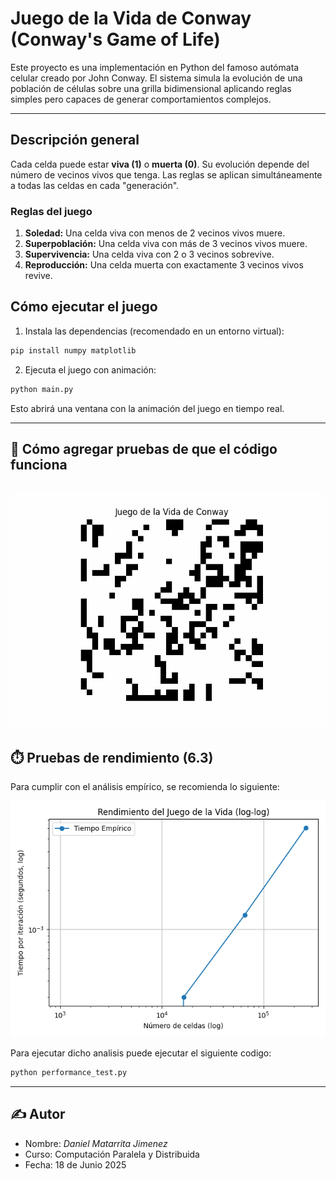 
# Juego de la Vida de Conway (Conway's Game of Life)

Este proyecto es una implementación en Python del famoso autómata celular creado por John Conway. El sistema simula la evolución de una población de células sobre una grilla bidimensional aplicando reglas simples pero capaces de generar comportamientos complejos.

---

## Descripción general

Cada celda puede estar **viva (1)** o **muerta (0)**. Su evolución depende del número de vecinos vivos que tenga. Las reglas se aplican simultáneamente a todas las celdas en cada "generación".

### Reglas del juego

1. **Soledad:** Una celda viva con menos de 2 vecinos vivos muere.
2. **Superpoblación:** Una celda viva con más de 3 vecinos vivos muere.
3. **Supervivencia:** Una celda viva con 2 o 3 vecinos sobrevive.
4. **Reproducción:** Una celda muerta con exactamente 3 vecinos vivos revive.

<!-- ---

## 📦 Estructura del proyecto

```
📁 game_of_life_project/
├── game_of_life.py       # Clase con la lógica del juego
├── main.py               # Script principal que ejecuta y anima el juego
├── performance_test.py   # Archivo para medir rendimiento (ver más abajo)
├── README.md             # Este archivo
├── 📁 captures/          # Aquí puedes guardar capturas o gifs de tus simulaciones
└── 📁 results/           # Para guardar gráficas de rendimiento y tiempos
```

--- -->
## Cómo ejecutar el juego

1. Instala las dependencias (recomendado en un entorno virtual):

```bash
pip install numpy matplotlib
```

2. Ejecuta el juego con animación:

```bash
python main.py
```

Esto abrirá una ventana con la animación del juego en tiempo real.

---

## 📸 Cómo agregar pruebas de que el código funciona
![alt text](conway.gif)
---

## ⏱️ Pruebas de rendimiento (6.3)

Para cumplir con el análisis empírico, se recomienda lo siguiente:

![alt text](loglog_plot.png)

Para ejecutar dicho analisis puede ejecutar el siguiente codigo:

```bash
python performance_test.py
```
---

## ✍️ Autor

- Nombre: *Daniel Matarrita Jimenez*
- Curso: Computación Paralela y Distribuida
- Fecha: 18 de Junio 2025
